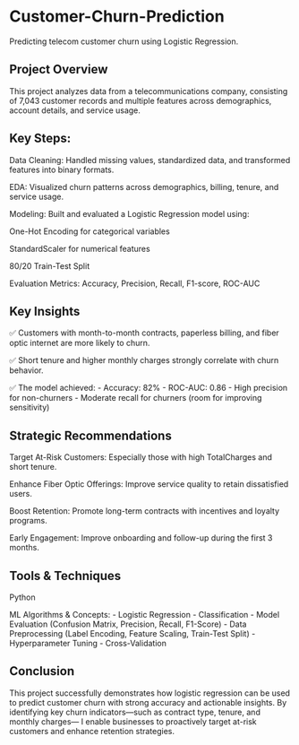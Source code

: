 # Customer-Churn-Prediction
Predicting telecom customer churn using Logistic Regression.

## Project Overview

This project analyzes data from a telecommunications company, consisting of 7,043 customer records and multiple features across demographics, account details, and service usage.


## Key Steps:

Data Cleaning: Handled missing values, standardized data, and transformed features into binary formats.

EDA: Visualized churn patterns across demographics, billing, tenure, and service usage.

Modeling: Built and evaluated a Logistic Regression model using:

One-Hot Encoding for categorical variables

StandardScaler for numerical features

80/20 Train-Test Split

Evaluation Metrics: Accuracy, Precision, Recall, F1-score, ROC-AUC


## Key Insights

✅ Customers with month-to-month contracts, paperless billing, and fiber optic internet are more likely to churn.

✅ Short tenure and higher monthly charges strongly correlate with churn behavior.

✅ The model achieved:
    - Accuracy: 82%
    - ROC-AUC: 0.86
    - High precision for non-churners
    - Moderate recall for churners (room for improving sensitivity)



## Strategic Recommendations

Target At-Risk Customers: Especially those with high TotalCharges and short tenure.

Enhance Fiber Optic Offerings: Improve service quality to retain dissatisfied users.

Boost Retention: Promote long-term contracts with incentives and loyalty programs.

Early Engagement: Improve onboarding and follow-up during the first 3 months.


## Tools & Techniques

Python

ML Algorithms & Concepts:
    - Logistic Regression
    - Classification
    - Model Evaluation (Confusion Matrix, Precision, Recall, F1-Score)
    - Data Preprocessing (Label Encoding, Feature Scaling, Train-Test Split)
    - Hyperparameter Tuning
    - Cross-Validation


## Conclusion

This project successfully demonstrates how logistic regression can be used to predict customer churn with strong accuracy and actionable insights. By identifying key churn indicators—such as contract type, tenure, and monthly charges— I enable businesses to proactively target at-risk customers and enhance retention strategies.

